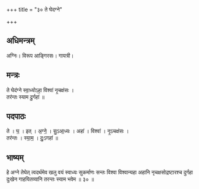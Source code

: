 +++
title = "३० ते घेदग्ने"

+++
## अधिमन्त्रम्
अग्निः। विरूप आङ्गिरसः। गायत्री।

## मन्त्रः
ते घेद॑ग्ने स्वा॒ध्योऽहा॒ विश्वा॑ नृ॒चक्ष॑सः ।  
तर॑न्तः स्याम दु॒र्गहा॑ ॥

## पदपाठः
ते । घ॒ । इत् । अ॒ग्ने॒ । सु॒ऽआ॒ध्यः । अहा॑ । विश्वा॑ । नृ॒ऽचक्ष॑सः ।  
तर॑न्तः । स्या॒म॒ । दुः॒ऽगहा॑ ॥

## भाष्यम्
हे अग्ने तेघेत् त्वदर्थमेव खलु वयं स्वाध्यः सुकर्माणः सन्तः विश्वा विश्वान्यहा अहानि नृचक्षसोद्रष्टारश्च दुर्गहा दुःखेन गाहयितव्यानि तरन्तः स्याम भवेम ॥ ३० ॥